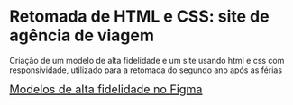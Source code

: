 # Retomada de HTML e CSS: site de agência de viagem
 Criação de um modelo de alta fidelidade e um site usando html e css com responsividade, utilizado para a retomada do segundo ano após as férias

<a href="https://www.figma.com/design/Hc9eqbD6Ypjdn7OTXiVT0j/Modelo-Alta-Fidelidade-de-Ag%C3%AAncia-de-Viagem?node-id=0-1&p=f&t=LxB4AyQ9L8GuhX16-0" style="font-size: 20px">Modelos de alta fidelidade no Figma</a>